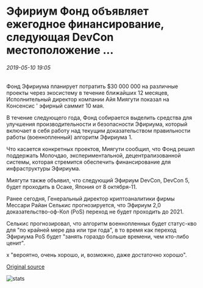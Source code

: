 # Эфириум Фонд объявляет ежегодное финансирование, следующая DevCon местоположение ...

###### 2019-05-10 19:05

Фонд Эфириума планирует потратить $30 000 000 на различные проекты через экосистему в течение ближайших 12 месяцев, Исполнительный директор компании Айя Миягути показал на Консенсис ' эфирный саммит 10 мая.

В течение следующего года, Фонд собирается выделить средства для улучшения производительности и безопасности Эфириума, который включает в себя работу над текущим доказательством правильности работы (военнопленный) алгоритм Эфириума 1.

Что касается конкретных проектов, Миягути сообщил, что Фонд решил поддержать Молочдао, экспериментальной, децентрализованной системы, которая стремится обеспечить финансирование для инфраструктуры Эфириума.

Миягути также объявил, что следующий Эфириум DevCon, DevCon 5, будет проходить в Осаке, Япония от 8 октября-11.

Ранее сегодня, Генеральный директор криптоаналитики фирмы Мессари Райан Селькис прогнозируется, что Эфириум 2,0 доказательство-оф-Кол (PoS) переход не будет проходить до 2021.

Селькис прогнозировал, что алгоритм военнопленных будет статус-кво для "по крайней мере два или три года", в то время как переход Эфириума PoS будет "занять гораздо больше времени, чем кто-либо ценит".

x "вероятно, очень хорошо, и, возможно, даже достаточно хорошо".

[Original source](https://cointelegraph.com/news/ethereum-foundation-announces-annual-funding-next-devcon-location)

![stats](https://c.statcounter.com/11760860/0/a89fa40b/1/ "stats")